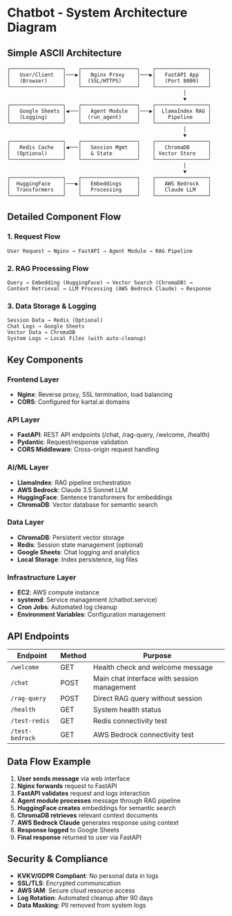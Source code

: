 # Chatbot - System Architecture Diagram

## Simple ASCII Architecture

```
┌─────────────────┐    ┌──────────────────┐    ┌─────────────────┐
│   User/Client   │───▶│   Nginx Proxy    │───▶│   FastAPI App   │
│   (Browser)     │    │  (SSL/HTTPS)     │    │   (Port 8000)   │
└─────────────────┘    └──────────────────┘    └─────────────────┘
                                                         │
                                                         ▼
┌─────────────────┐    ┌──────────────────┐    ┌─────────────────┐
│   Google Sheets │◀───│   Agent Module   │───▶│  LlamaIndex RAG │
│   (Logging)     │    │  (run_agent)     │    │    Pipeline     │
└─────────────────┘    └──────────────────┘    └─────────────────┘
                                                         │
                                                         ▼
┌─────────────────┐    ┌──────────────────┐    ┌─────────────────┐
│   Redis Cache   │◀───│   Session Mgmt   │    │   ChromaDB      │
│  (Optional)     │    │   & State        │    │ Vector Store    │
└─────────────────┘    └──────────────────┘    └─────────────────┘
                                                         │
                                                         ▼
┌─────────────────┐    ┌──────────────────┐    ┌─────────────────┐
│  HuggingFace    │───▶│   Embeddings     │    │   AWS Bedrock   │
│  Transformers   │    │   Processing     │    │   Claude LLM    │
└─────────────────┘    └──────────────────┘    └─────────────────┘
```

## Detailed Component Flow

### 1. Request Flow
```
User Request → Nginx → FastAPI → Agent Module → RAG Pipeline
```

### 2. RAG Processing Flow
```
Query → Embedding (HuggingFace) → Vector Search (ChromaDB) → 
Context Retrieval → LLM Processing (AWS Bedrock Claude) → Response
```

### 3. Data Storage & Logging
```
Session Data → Redis (Optional)
Chat Logs → Google Sheets
Vector Data → ChromaDB
System Logs → Local Files (with auto-cleanup)
```

## Key Components

### Frontend Layer
- **Nginx**: Reverse proxy, SSL termination, load balancing
- **CORS**: Configured for kartal.ai domains

### API Layer
- **FastAPI**: REST API endpoints (/chat, /rag-query, /welcome, /health)
- **Pydantic**: Request/response validation
- **CORS Middleware**: Cross-origin request handling

### AI/ML Layer
- **LlamaIndex**: RAG pipeline orchestration
- **AWS Bedrock**: Claude 3.5 Sonnet LLM
- **HuggingFace**: Sentence transformers for embeddings
- **ChromaDB**: Vector database for semantic search

### Data Layer
- **ChromaDB**: Persistent vector storage
- **Redis**: Session state management (optional)
- **Google Sheets**: Chat logging and analytics
- **Local Storage**: Index persistence, log files

### Infrastructure Layer
- **EC2**: AWS compute instance
- **systemd**: Service management (chatbot.service)
- **Cron Jobs**: Automated log cleanup
- **Environment Variables**: Configuration management

## API Endpoints

| Endpoint | Method | Purpose |
|----------|--------|---------|
| `/welcome` | GET | Health check and welcome message |
| `/chat` | POST | Main chat interface with session management |
| `/rag-query` | POST | Direct RAG query without session |
| `/health` | GET | System health status |
| `/test-redis` | GET | Redis connectivity test |
| `/test-bedrock` | GET | AWS Bedrock connectivity test |

## Data Flow Example

1. **User sends message** via web interface
2. **Nginx forwards** request to FastAPI
3. **FastAPI validates** request and logs interaction
4. **Agent module processes** message through RAG pipeline
5. **HuggingFace creates** embeddings for semantic search
6. **ChromaDB retrieves** relevant context documents
7. **AWS Bedrock Claude** generates response using context
8. **Response logged** to Google Sheets
9. **Final response** returned to user via FastAPI

## Security & Compliance

- **KVKV/GDPR Compliant**: No personal data in logs
- **SSL/TLS**: Encrypted communication
- **AWS IAM**: Secure cloud resource access
- **Log Rotation**: Automated cleanup after 90 days
- **Data Masking**: PII removed from system logs